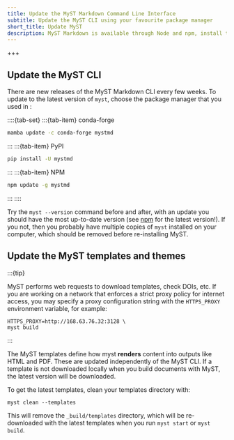 ```yaml
---
title: Update the MyST Markdown Command Line Interface
subtitle: Update the MyST CLI using your favourite package manager
short_title: Update MyST
description: MyST Markdown is available through Node and npm, install the package with `npm install mystmd`.
---
```

+++


## Update the MyST CLI

There are new releases of the MyST Markdown CLI every few weeks. To update to the latest version of `myst`, choose the package manager that you used in [](./installing.md):

::::{tab-set}
:::{tab-item} conda-forge

```bash
mamba update -c conda-forge mystmd
```

:::
:::{tab-item} PyPI

```bash
pip install -U mystmd
```

:::
:::{tab-item} NPM

```bash
npm update -g mystmd
```

:::
::::

Try the `myst --version` command before and after, with an update you should have the most up-to-date version (see [npm](https://npmjs.com/package/mystmd) for the latest version!). If you not, then you probably have multiple copies of `myst` installed on your computer, which should be removed before re-installing MyST.

## Update the MyST templates and themes

:::{tip}

MyST performs web requests to download templates, check DOIs, etc. If you are working on a network that enforces a strict proxy policy for internet access, you may specify a proxy configuration string with the `HTTPS_PROXY` environment variable, for example:

```shell
HTTPS_PROXY=http://168.63.76.32:3128 \
myst build
```
:::

The MyST templates define how myst **renders** content into outputs like HTML and PDF.
These are updated independently of the MyST CLI.
If a template is not downloaded locally when you build documents with MyST, the latest version will be downloaded.

To get the latest templates, clean your templates directory with:

```shell
myst clean --templates
```

This will remove the `_build/templates` directory, which will be re-downloaded with the latest templates when you run `myst start` or `myst build`.

